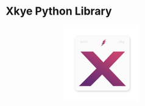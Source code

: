 # Xkye Python Library

<p align="center">
<a href="xky logo"><img src="https://github.com/RahmanAnsari/xkye-lang/blob/main/images/logo.png" align="center" height="200" width="200" ></a>
</p>


